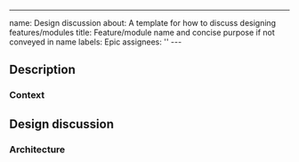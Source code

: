 ---

name: Design discussion
about: A template for how to discuss designing features/modules
title: Feature/module name and concise purpose if not conveyed in name
labels: Epic
assignees: ''
---<!-- It's expected that this template be edited and kept up to date as discussion around the design unfolds -->

## Description

<!-- Summarise the related features/module that is needed -->

### Context

<!-- Describe what use case wasn't being satisfied in the current version of mSupply Mobile that the above is address -->

## Design discussion

<!-- Summarise the solution. Add child issues with checkboxes if created. Delete sub sections if not applicable -->

### Architecture

<!-- If any, describe design pattern decisions  -->
